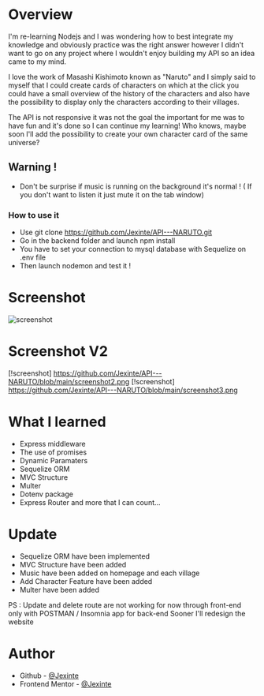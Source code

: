 
# Overview

I'm re-learning Nodejs and I was wondering how to best integrate my knowledge and obviously practice was the right answer however I didn't want to go on any project where I wouldn't enjoy building my API so an idea came to my mind.

I love the work of Masashi Kishimoto known as "Naruto" and I simply said to myself that I could create cards of characters on which at the click you could have a small overview of the history of the characters and also have the possibility to display only the characters according to their villages.

The API is not responsive it was not the goal the important for me was to have fun and it's done so I can continue my learning! Who knows, maybe soon I'll add the possibility to create your own character card of the same universe?

## Warning !

- Don't be surprise if music is running on the background it's normal ! ( If you don't want to listen it just mute it on the tab window)

### How to use it

- Use git clone https://github.com/Jexinte/API---NARUTO.git
- Go in the backend folder and launch npm install
- You have to set your connection to mysql database with Sequelize on .env file 
- Then launch nodemon and test it !


# Screenshot
![screenshot](https://user-images.githubusercontent.com/88725081/176664015-06a9b7e4-444f-4ce9-9dff-ee5d9d82999a.png)

# Screenshot V2
[!screenshot] https://github.com/Jexinte/API---NARUTO/blob/main/screenshot2.png
[!screenshot] https://github.com/Jexinte/API---NARUTO/blob/main/screenshot3.png

# What I learned

 - Express middleware
 - The use of promises
 - Dynamic Paramaters
 - Sequelize ORM 
 - MVC Structure
 - Multer
 - Dotenv package
 - Express Router
  and more that I can count...
  
# Update 

- Sequelize ORM have been implemented
- MVC Structure have been added
- Music have been added on homepage and each village
- Add Character Feature have been added
- Multer have been added

PS : Update and delete route are not working for now through front-end only with POSTMAN  / Insomnia app for back-end
Sooner I'll redesign the website

# Author

- Github - [@Jexinte](https://github.com/Jexinte)
- Frontend Mentor - [@Jexinte](https://www.frontendmentor.io/profile/Jexinte)


